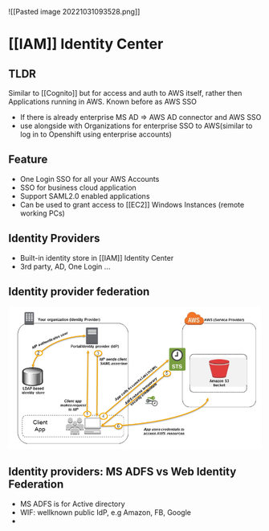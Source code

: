 ![[Pasted image 20221031093528.png]]
# [[IAM]] Identity Center

## TLDR
Similar to [[Cognito]] but for access and auth to AWS itself, rather then Applications running in AWS. Known before as AWS SSO
- If there is already enterprise MS AD => AWS AD connector and AWS SSO
- use alongside with Organizations for enterprise SSO to AWS(similar to log in to Openshift using enterprise accounts)
## Feature
- One Login SSO for all your AWS Accounts
- SSO for business cloud application
- Support SAML2.0 enabled applications
- Can be used to grant access to [[EC2]] Windows Instances (remote working PCs)

## Identity Providers
- Built-in identity store in [[IAM]] Identity Center
- 3rd party, AD, One Login ...
## Identity provider federation
![](2024-01-08-14-06-25.png)
## Identity providers: MS ADFS vs Web Identity Federation
- MS ADFS is for Active directory
- WIF: wellknown public IdP, e.g Amazon, FB, Google
- 